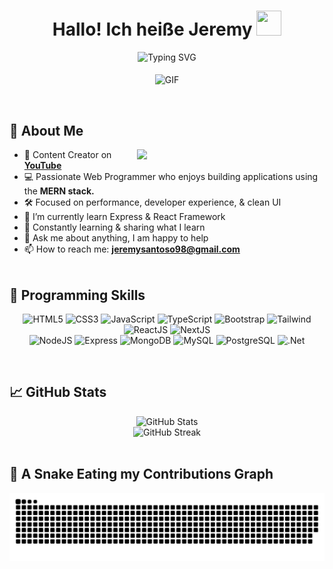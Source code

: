 <h1 align="center">Hallo! Ich heiße Jeremy <img src="https://raw.githubusercontent.com/nixin72/nixin72/master/wave.gif" width="40px" height="40px"></img></h1>

<p align="center">
<div align="center">
  <img src="https://readme-typing-svg.herokuapp.com?font=Fira+Code&weight=500&pause=1000&color=61DAFB&center=true&vCenter=true&width=435&lines=Fullstack+Dev+%7C+MERN+Stack+Enjoyer;YouTuber+@kursusTUTOR;" alt="Typing SVG" />
</div>
</p>

<p align="center">
<img align="middle" alt="GIF" src="https://user-images.githubusercontent.com/74038190/212748830-4c709398-a386-4761-84d7-9e10b98fbe6e.gif" />
</p>
</br>

<h2>🚀 About Me</h2>
<img align="right" src="https://user-images.githubusercontent.com/74038190/213911110-aedbef38-a29f-4b6b-a65c-11608b4f75a5.gif"
    width=300px>

- 🎥 Content Creator on <b>[YouTube](https://youtube.com/@kursusTUTOR)</b>
- 💻 Passionate Web Programmer who enjoys building applications using the <b>MERN stack.</b>
- 🛠️ Focused on performance, developer experience, & clean UI
- 🌱 I’m currently learn Express & React Framework
- 🧠 Constantly learning & sharing what I learn
- 💬 Ask me about anything, I am happy to help
- 📫 How to reach me: <b>jeremysantoso98@gmail.com</b>
  <br><br>

<h2>🧠 Programming Skills</h2>
<p align="center">
  <img alt="HTML5" src="https://img.shields.io/badge/html5-%23E34F26.svg?style=for-the-badge&logo=html5&logoColor=white">
  <img alt="CSS3" src="https://img.shields.io/badge/CSS3-%231572B6.svg?style=for-the-badge&logo=css3&logoColor=white">
  <img alt="JavaScript" src="https://img.shields.io/badge/javascript-%23323330.svg?style=for-the-badge&logo=javascript&logoColor=%23F7DF1E">
  <img alt="TypeScript" src="https://img.shields.io/badge/TypeScript-3178C6.svg?style=for-the-badge&logo=typescript&logoColor=white">
  <img alt="Bootstrap" src="https://img.shields.io/badge/Bootstrap-%23563D7C.svg?style=for-the-badge&logo=bootstrap&logoColor=white">
  <img alt="Tailwind" src="https://img.shields.io/badge/Tailwind%20CSS-38B2AC.svg?style=for-the-badge&logo=tailwindcss&logoColor=white">
  <img alt="ReactJS" src="https://img.shields.io/badge/React.js-20232A.svg?style=for-the-badge&logo=react&logoColor=61DAFB">
  <img alt="NextJS" src="https://img.shields.io/badge/Next.js-000000.svg?style=for-the-badge&logo=next.js&logoColor=white">
  </br>
  <img alt="NodeJS" src="https://img.shields.io/badge/Node.js-%23339933.svg?style=for-the-badge&logo=node.js&logoColor=white">
  <img alt="Express" src="https://img.shields.io/badge/Express-000000.svg?style=for-the-badge&logo=express&logoColor=white">
  <img alt="MongoDB" src="https://img.shields.io/badge/MongoDB-47A248.svg?style=for-the-badge&logo=mongodb&logoColor=white">
  <img alt="MySQL" src="https://img.shields.io/badge/MySQL-%234479A1.svg?style=for-the-badge&logo=mysql&logoColor=white">
  <img alt="PostgreSQL" src="https://img.shields.io/badge/PostgreSQL-%23336791.svg?style=for-the-badge&logo=postgresql&logoColor=white">
  <img alt=".Net" src="https://img.shields.io/badge/.NET-5C2D91?style=for-the-badge&logo=.net&logoColor=white">
</p>

</br>

<h2>📈 GitHub Stats</h2>

<div align="center">
  <img src="https://github-readme-stats.vercel.app/api?username=jeromedesantos12&show_icons=true&theme=react&hide=contribs&count_private=true" alt="GitHub Stats" /><br>
  <img src="https://github-readme-streak-stats.herokuapp.com/?user=jeromedesantos12&theme=react" alt="GitHub Streak" />
</div>
  
</br>

<h2>🐍 A Snake Eating my Contributions Graph </h2>
<div align="center">
<picture>
  <source media="(prefers-color-scheme: dark)" srcset="https://raw.githubusercontent.com/jeromedesantos12/jeromedesantos12/output/github-contribution-grid-snake-dark.svg">
  <source media="(prefers-color-scheme: light)" srcset="https://raw.githubusercontent.com/platane/platane/output/github-contribution-grid-snake.svg">
  <img alt="github contribution grid snake animation" src="https://raw.githubusercontent.com/platane/platane/output/github-contribution-grid-snake.svg">
</picture>
</div>

